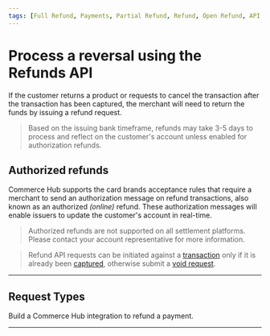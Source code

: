 ```yaml
---
tags: [Full Refund, Payments, Partial Refund, Refund, Open Refund, API Reference]
---
```


# Process a reversal using the Refunds API

If the customer returns a product or requests to cancel the transaction after the transaction has been captured, the merchant will need to return the funds by issuing a refund request.

<!-- theme: warning -->
> Based on the issuing bank timeframe, refunds may take 3-5 days to process and reflect on the customer's account unless enabled for authorization refunds.

## Authorized refunds

Commerce Hub supports the card brands acceptance rules that require a merchant to send an authorization message on refund transactions, also known as an authorized _(online)_ refund. These authorization messages will enable issuers to update the customer's account in real-time.

<!-- theme: info -->
> Authorized refunds are not supported on all settlement platforms. Please contact your account representative for more information.

<!-- theme: danger -->
> Refund API requests can be initiated against a [transaction](?path=docs/Resources/API-Documents/Payments/Charges.md) only if it is already been [captured](?path=docs/Resources/API-Documents/Payments/Capture.md), otherwise submit a [void request](?path=docs/Resources/API-Documents/Payments/Cancel.md).

---

## Request Types

Build a Commerce Hub integration to refund a payment.

<!-- type: row -->

<!-- type: card
title: Tagged Refunds
description: Submit a request to refund back to the original payment source using a reference transaction identifier.
link: ?path=docs/Resources/API-Documents/Payments/Refund-Tagged.md
-->

<!-- type: card
title: Open Refunds
description: Submit a request to refund to a new payment source not previously processed in Commerce Hub.
link: ?path=docs/Resources/API-Documents/Payments/Refund-Open.md
-->

<!-- type: card
title: Unmatched Refunds
description: Submit a request to refund back to a new payment source using a reference transaction identifier.
link: ?path=docs/Resources/API-Documents/Payments/Refund-Unmatched.md
-->

<!-- type: card
title: Authorization and Capture Refund
description: Submit a request to authorize a pending refund for a subsequent capture.
link: ?path=docs/Resources/API-Documents/Payments/Refund-Auth-Capture.md
-->

<!-- type: row-end -->

---
